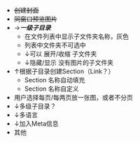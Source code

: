* ~~创建封面~~
* ~~同窗口预览图片~~
* $\rightarrow$***一级子目录***
  * 在文件列表中显示子文件夹名称，灰色
  * 列表中文件夹不可选中
  * $\downarrow$可以 展开/收缩 子文件夹
  * $\downarrow$隐藏/显示 没有图片的子文件夹
* $\uparrow$根据子目录创建Section（Link？）
  * Section 名称自动填充
  * Section 名称自定义
* 用户选择每页/每两页放一张图，或者不分页
* $\downarrow$多级子目录？
* $\downarrow$多语言
* $\downarrow$加入Meta信息
* 其他